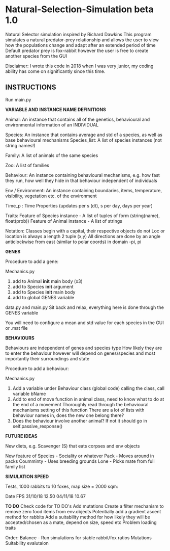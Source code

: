 # Natural-Selection-Simulation beta 1.0
Natural Selector simulation inspired by Richard Dawkins
This program simulates a natural predator-prey relationship and allows the user to view how the populations change and adapt after an
extended period of time
Default predator prey is fox-rabbit however the user is free to create another species from the GUI

Disclaimer: I wrote this code in 2018 when I was very junior, my coding ability has come on significantly since this time.

## INSTRUCTIONS
Run main.py

****VARIABLE AND INSTANCE NAME DEFINITIONS****

Animal: An instance that contains all of the genetics, behavioural and environmental information of an INDIVIDUAL

Species: An instance that contains average and std of a species, as well as base behavioural mechanisms
Species_list: A list of species instances (not string names!)
		
Family: A list of animals of the same species

Zoo: A list of families

Behaviour: An instance containing behavioural mechanisms, e.g. how fast they run, how well they hide in that behaviour
			independent of individuals

Env / Environment: An instance containing boundaries, items, temperature, visibility, vegetation etc. of the environment

Time_p : Time Properties (updates per s (dt), s per day, days per year)

Traits: 
Feature of Species instance - A list of tuples of form (string(name), float(prob))
Feature of Animal instance - A list of strings

Notation:
Classes begin with a capital, their respective objects do not
Loc or location is always a length 2 tuple (x,y)
All directions are done by an angle anticlockwise from east (similar to polar coords) in domain -pi, pi

****GENES****

Procedure to add a gene:

Mechanics.py
1. add to Animal __init__ main body (x3)
2. add to Species __init__ argument 
3. add to Species __init__ main body
4. add to global GENES variable

data.py and main.py
Sit back and relax, everything here is done through the GENES variable

You will need to configure a mean and std value for each species in the GUI or .mat file

****BEHAVIOURS****

Behaviours are independent of genes and species type
How likely they are to enter the behaviour however will depend on genes/species and
most importantly their surroundings and state

Procedure to add a behaviour:

Mechanics.py
1. Add a variable under Behaviour class (global code) calling the class, call variable
	bName
2. Add to end of move function in animal class, need to know what to do at the end of a movement
	Thoroughly read through the behavioural mechanisms setting of this function
	There are a lot of lists with behaviour names in, does the new one belong there?
3. Does the behaviour involve another animal? If not it should go in self.passive_response()


****FUTURE IDEAS****

New diets, e.g. Scavenger (S) that eats corpses and env objects

New feature of Species - Sociality or whatever
Pack - Moves around in packs
Coumminty - Uses breeding grounds
Lone - Picks mate from full family list


****SIMULATION SPEED****

Tests, 1000 rabbits to 10 foxes, map size = 2000 sqm:

  Date		 FPS
31/10/18 	12.50 
04/11/18	10.67 

****TO DO****
Check code for TO DO's
Add mutations
Create a filter mechanism to remove zero food items from env.objects
Potentially add a gradient ascent method for rabbits
Add a suitability method for how likely they will be accepted/chosen as a mate, depend on size, speed etc
Problem loading traits

Order:
Balance - Run simulations for stable rabbit/fox ratios
Mutations
Suitability evalutaion
